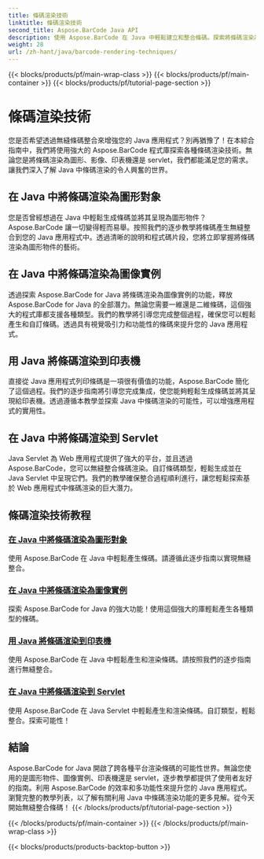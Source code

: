 ```yaml
---
title: 條碼渲染技術
linktitle: 條碼渲染技術
second_title: Aspose.BarCode Java API
description: 使用 Aspose.BarCode 在 Java 中輕鬆建立和整合條碼。探索將條碼渲染為圖形、圖像、印表機和 servlet 的逐步教學。
weight: 28
url: /zh-hant/java/barcode-rendering-techniques/
---
```


{{< blocks/products/pf/main-wrap-class >}}
{{< blocks/products/pf/main-container >}}
{{< blocks/products/pf/tutorial-page-section >}}

# 條碼渲染技術


您是否希望透過無縫條碼整合來增強您的 Java 應用程式？別再猶豫了！在本綜合指南中，我們將使用強大的 Aspose.BarCode 程式庫探索各種條碼渲染技術。無論您是將條碼渲染為圖形、影像、印表機還是 servlet，我們都能滿足您的需求。讓我們深入了解 Java 中條碼渲染的令人興奮的世界。

## 在 Java 中將條碼渲染為圖形對象

您是否曾經想過在 Java 中輕鬆生成條碼並將其呈現為圖形物件？ Aspose.BarCode 讓一切變得輕而易舉。按照我們的逐步教學將條碼產生無縫整合到您的 Java 應用程式中。透過清晰的說明和程式碼片段，您將立即掌握將條碼渲染為圖形物件的藝術。

## 在 Java 中將條碼渲染為圖像實例

透過探索 Aspose.BarCode for Java 將條碼渲染為圖像實例的功能，釋放 Aspose.BarCode for Java 的全部潛力。無論您需要一維還是二維條碼，這個強大的程式庫都支援各種類型。我們的教學將引導您完成整個過程，確保您可以輕鬆產生和自訂條碼。透過具有視覺吸引力和功能性的條碼來提升您的 Java 應用程式。

## 用 Java 將條碼渲染到印表機

直接從 Java 應用程式列印條碼是一項很有價值的功能，Aspose.BarCode 簡化了這個過程。我們的逐步指南將引導您完成集成，使您能夠輕鬆生成條碼並將其呈現給印表機。透過遵循本教學並探索 Java 中條碼渲染的可能性，可以增強應用程式的實用性。

## 在 Java 中將條碼渲染到 Servlet

Java Servlet 為 Web 應用程式提供了強大的平台，並且透過 Aspose.BarCode，您可以無縫整合條碼渲染。自訂條碼類型，輕鬆生成並在 Java Servlet 中呈現它們。我們的教學確保整合過程順利進行，讓您輕鬆探索基於 Web 應用程式中條碼渲染的巨大潛力。

## 條碼渲染技術教程
### [在 Java 中將條碼渲染為圖形對象](./rendering-barcode-graphics-object/)
使用 Aspose.BarCode 在 Java 中輕鬆產生條碼。請遵循此逐步指南以實現無縫整合。
### [在 Java 中將條碼渲染為圖像實例](./rendering-barcode-image-instance/)
探索 Aspose.BarCode for Java 的強大功能！使用這個強大的庫輕鬆產生各種類型的條碼。
### [用 Java 將條碼渲染到印表機](./rendering-barcode-printer/)
使用 Aspose.BarCode 在 Java 中輕鬆產生和渲染條碼。請按照我們的逐步指南進行無縫整合。
### [在 Java 中將條碼渲染到 Servlet](./rendering-barcode-servlet/)
使用 Aspose.BarCode 在 Java Servlet 中輕鬆產生和渲染條碼。自訂類型，輕鬆整合。探索可能性！

## 結論
Aspose.BarCode for Java 開啟了跨各種平台渲染條碼的可能性世界。無論您使用的是圖形物件、圖像實例、印表機還是 servlet，逐步教學都提供了使用者友好的指南。利用 Aspose.BarCode 的效率和多功能性來提升您的 Java 應用程式。瀏覽完整的教學列表，以了解有關利用 Java 中條碼渲染功能的更多見解。從今天開始無縫整合條碼！
{{< /blocks/products/pf/tutorial-page-section >}}

{{< /blocks/products/pf/main-container >}}
{{< /blocks/products/pf/main-wrap-class >}}

{{< blocks/products/products-backtop-button >}}
